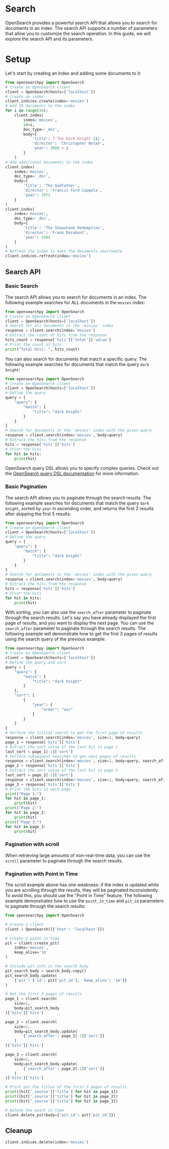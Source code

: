 # Search
OpenSearch provides a powerful search API that allows you to search for documents in an index. The search API supports a number of parameters that allow you to customize the search operation. In this guide, we will explore the search API and its parameters.

# Setup
Let's start by creating an index and adding some documents to it:

```python
from opensearchpy import OpenSearch
# Create an OpenSearch client
client = OpenSearch(hosts=['localhost'])
# Create an index
client.indices.create(index='movies')
# Add 10 documents to the index
for i in range(10):
    client.index(
        index='movies',
        id=i,
        doc_type='_doc',
        body={
            'title': f'The Dark Knight {i}',
            'director': 'Christopher Nolan',
            'year': 2008 + i
        }
    )
# Add additional documents to the index
client.index(
    index='movies',
    doc_type='_doc',
    body={
        'title': 'The Godfather',
        'director': 'Francis Ford Coppola',
        'year': 1972
    }
)
client.index(
    index='movies',
    doc_type='_doc',
    body={
        'title': 'The Shawshank Redemption',
        'director': 'Frank Darabont',
        'year': 1994
    }
)
# Refresh the index to make the documents searchable
client.indices.refresh(index='movies')
```

## Search API

### Basic Search

The search API allows you to search for documents in an index. The following example searches for ALL documents in the `movies` index:

```python
from opensearchpy import OpenSearch
# Create an OpenSearch client
client = OpenSearch(hosts=['localhost'])
# Search for all documents in the 'movies' index
response = client.search(index='movies')
# Extract the count of hits from the response
hits_count = response['hits']['total']['value']
# Print the count of hits
print("Total Hits: ", hits_count)
```

You can also search for documents that match a specific query. The following example searches for documents that match the query `dark knight`:

```python
from opensearchpy import OpenSearch
# Create an OpenSearch client
client = OpenSearch(hosts=['localhost'])
# Define the query
query = {
    "query": {
        "match": {
            "title": "dark knight"
        }
    }
}
# Search for documents in the 'movies' index with the given query
response = client.search(index='movies', body=query)
# Extract the hits from the response
hits = response['hits']['hits']
# Print the hits
for hit in hits:
    print(hit)
```

OpenSearch query DSL allows you to specify complex queries. Check out the [OpenSearch query DSL documentation](https://opensearch.org/docs/latest/query-dsl/) for more information.

### Basic Pagination

The search API allows you to paginate through the search results. The following example searches for documents that match the query `dark knight`, sorted by `year` in ascending order, and returns the first 2 results after skipping the first 5 results:

```python
from opensearchpy import OpenSearch
# Create an OpenSearch client
client = OpenSearch(hosts=['localhost'])
# Define the query
query = {
    "query": {
        "match": {
            "title": "dark knight"
        }
    }
}
# Search for documents in the 'movies' index with the given query
response = client.search(index='movies', body=query)
# Extract the hits from the response
hits = response['hits']['hits']
# Print the hits
for hit in hits:
    print(hit)
```

With sorting, you can also use the `search_after` parameter to paginate through the search results. Let's say you have already displayed the first page of results, and you want to display the next page. You can use the `search_after` parameter to paginate through the search results. The following example will demonstrate how to get the first 3 pages of results using the search query of the previous example:

```python
from opensearchpy import OpenSearch
# Create an OpenSearch client
client = OpenSearch(hosts=['localhost'])
# Define the query and sort
query = {
    "query": {
        "match": {
            "title": "dark knight"
        }
    },
    "sort": [
        {
            "year": {
                "order": "asc"
            }
        }
    ]
}
# Perform the initial search to get the first page of results
response = client.search(index='movies', size=2, body=query)
page_1 = response['hits']['hits']
# Extract the sort value of the last hit in page 1
last_sort = page_1[-1]['sort']
# Perform subsequent searches to get next pages of results
response = client.search(index='movies', size=2, body=query, search_after=last_sort)
page_2 = response['hits']['hits']
# Extract the sort value of the last hit in page 2
last_sort = page_2[-1]['sort']
response = client.search(index='movies', size=2, body=query, search_after=last_sort)
page_3 = response['hits']['hits']
# Print the hits in each page
print("Page 1:")
for hit in page_1:
    print(hit)
print("Page 2:")
for hit in page_2:
    print(hit)
print("Page 3:")
for hit in page_3:
    print(hit)
```


### Pagination with scroll

When retrieving large amounts of non-real-time data, you can use the `scroll` parameter to paginate through the search results. 



### Pagination with Point in Time

The scroll example above has one weakness: if the index is updated while you are scrolling through the results, they will be paginated inconsistently. To avoid this, you should use the "Point in Time" feature. The following example demonstrates how to use the `point_in_time` and `pit_id` parameters to paginate through the search results:

```python
from opensearchpy import OpenSearch

# Create a client
client = OpenSearch([{'host': 'localhost'}])

# Create a point in time
pit = client.create_pit(
    index='movies',
    keep_alive='1m'
)

# Include pit info in the search body
pit_search_body = search_body.copy()
pit_search_body.update(
    {'pit': {'id': pit['pit_id'], 'keep_alive': '1m'}}
)

# Get the first 3 pages of results
page_1 = client.search(
    size=2,
    body=pit_search_body
)['hits']['hits']

page_2 = client.search(
    size=2,
    body=pit_search_body.update(
        {'search_after': page_1[-1]['sort']}
    )
)['hits']['hits']

page_3 = client.search(
    size=2,
    body=pit_search_body.update(
        {'search_after': page_2[-1]['sort']}
    )
)['hits']['hits']

# Print out the titles of the first 3 pages of results
print([hit['_source']['title'] for hit in page_1])
print([hit['_source']['title'] for hit in page_2])
print([hit['_source']['title'] for hit in page_3])

# Delete the point in time
client.delete_pit(body={'pit_id': pit['pit_id']})
```

## Cleanup

```python
client.indices.delete(index='movies')
```
